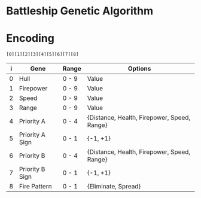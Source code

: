 # Battleship Genetic Algorithm

# Encoding

```
[0][1][2][3][4][5][6][7][8]
```

| i | Gene              | Range | Options |
|---|-------------------|-------|---------|
| 0 | Hull              | 0 - 9 | Value |
| 1 | Firepower         | 0 - 9 | Value |
| 2 | Speed             | 0 - 9 | Value |
| 3 | Range             | 0 - 9 | Value |
| 4 | Priority A        | 0 - 4 | {Distance, Health, Firepower, Speed, Range} |
| 5 | Priority A Sign   | 0 - 1 | {-1, +1} |
| 6 | Priority B        | 0 - 4 | {Distance, Health, Firepower, Speed, Range} |
| 7 | Priority B Sign   | 0 - 1 | {-1, +1} |
| 8 | Fire Pattern      | 0 - 1 | {Eliminate, Spread} |